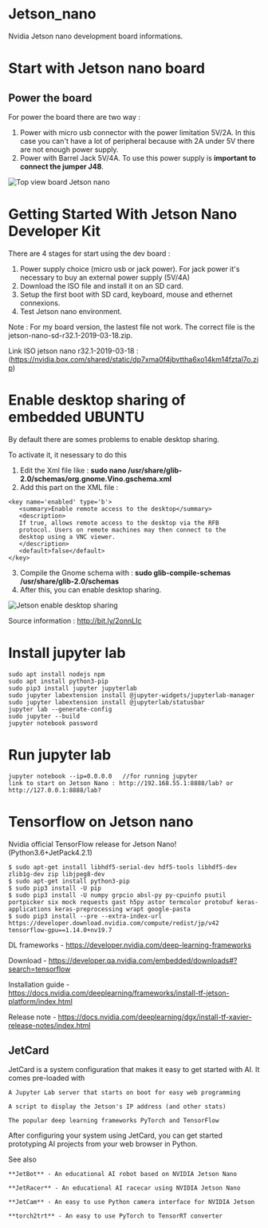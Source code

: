 # Jetson_nano
Nvidia Jetson nano development board informations.

# Start with Jetson nano board
## Power the board
For power the board there are two way :
 1. Power with micro usb connector with the power limitation 5V/2A. In this case you can't have a lot of peripheral because 
 with 2A under 5V there are not enough power supply.
 2. Power with Barrel Jack 5V/4A. To use this power supply is **important to connect the jumper J48**.

![Top view board Jetson nano ](https://github.com/sulpub/Jetson_nano/blob/master/images/Jetson_nano_top_board_view.JPG)

# Getting Started With Jetson Nano Developer Kit

There are 4 stages for start using the dev board :
1. Power supply choice (micro usb or jack power). For jack power it's necessary to buy an external power supply (5V/4A)
2. Download the ISO file and install it on an SD card.
3. Setup the first boot with SD card, keyboard, mouse and ethernet connexions.
4. Test Jetson nano environment.

Note : For my board version, the lastest file not work. The correct file is the jetson-nano-sd-r32.1-2019-03-18.zip.

Link ISO jetson nano r32.1-2019-03-18 : (https://nvidia.box.com/shared/static/dp7xma0f4jbvttha6xo14km14fztal7o.zip)

# Enable desktop sharing of embedded UBUNTU

By default there are somes problems to enable desktop sharing.

To activate it, it nesessary to do this
1. Edit the Xml file like : **sudo nano /usr/share/glib-2.0/schemas/org.gnome.Vino.gschema.xml**
2. Add this part on the XML file :
```
<key name='enabled' type='b'>
   <summary>Enable remote access to the desktop</summary>
   <description>
   If true, allows remote access to the desktop via the RFB
   protocol. Users on remote machines may then connect to the
   desktop using a VNC viewer.
   </description>
   <default>false</default>
</key>
```
3. Compile the Gnome schema with : **sudo glib-compile-schemas /usr/share/glib-2.0/schemas**
4. After this, you can enable desktop sharing.

![Jetson enable desktop sharing](https://github.com/sulpub/Jetson_nano/blob/master/images/jetson_nano_desktop_sharing.png)

Source information : http://bit.ly/2onnLIc


# Install jupyter lab

    sudo apt install nodejs npm
    sudo apt install python3-pip
    sudo pip3 install jupyter jupyterlab
    sudo jupyter labextension install @jupyter-widgets/jupyterlab-manager
    sudo jupyter labextension install @jupyterlab/statusbar
    jupyter lab --generate-config
    sudo jupyter --build
    jupyter notebook password    

# Run jupyter lab

    jupyter notebook --ip=0.0.0.0   //for running jupyter
    link to start on Jetson Nano : http://192.168.55.1:8888/lab? or http://127.0.0.1:8888/lab?
    
# Tensorflow on Jetson nano
Nvidia official TensorFlow release for Jetson Nano! (Python3.6+JetPack4.2.1)

    $ sudo apt-get install libhdf5-serial-dev hdf5-tools libhdf5-dev zlib1g-dev zip libjpeg8-dev
    $ sudo apt-get install python3-pip
    $ sudo pip3 install -U pip
    $ sudo pip3 install -U numpy grpcio absl-py py-cpuinfo psutil portpicker six mock requests gast h5py astor termcolor protobuf keras-applications keras-preprocessing wrapt google-pasta
    $ sudo pip3 install --pre --extra-index-url https://developer.download.nvidia.com/compute/redist/jp/v42 tensorflow-gpu==1.14.0+nv19.7

DL frameworks - https://developer.nvidia.com/deep-learning-frameworks

Download - https://developer.qa.nvidia.com/embedded/downloads#?search=tensorflow

Installation guide - https://docs.nvidia.com/deeplearning/frameworks/install-tf-jetson-platform/index.html

Release note - https://docs.nvidia.com/deeplearning/dgx/install-tf-xavier-release-notes/index.html

## JetCard

JetCard is a system configuration that makes it easy to get started with AI. It comes pre-loaded with

    A Jupyter Lab server that starts on boot for easy web programming

    A script to display the Jetson's IP address (and other stats)

    The popular deep learning frameworks PyTorch and TensorFlow

After configuring your system using JetCard, you can get started prototyping AI projects from your web browser in Python.

See also

    **JetBot** - An educational AI robot based on NVIDIA Jetson Nano

    **JetRacer** - An educational AI racecar using NVIDIA Jetson Nano

    **JetCam** - An easy to use Python camera interface for NVIDIA Jetson

    **torch2trt** - An easy to use PyTorch to TensorRT converter

